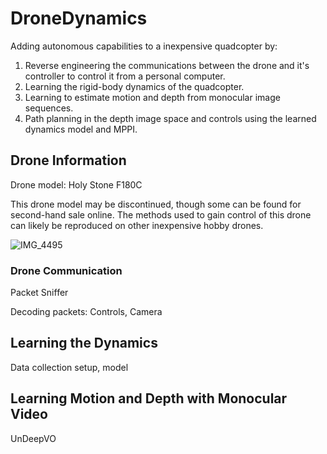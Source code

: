 # DroneDynamics

Adding autonomous capabilities to a inexpensive quadcopter by:
1) Reverse engineering the communications between the drone and it's controller to control it from a personal computer.
2) Learning the rigid-body dynamics of the quadcopter.
3) Learning to estimate motion and depth from monocular image sequences.
4) Path planning in the depth image space and controls using the learned dynamics model and MPPI.

## Drone Information
Drone model: Holy Stone F180C

This drone model may be discontinued, though some can be found for second-hand sale online. The methods used to gain control of this drone can likely be reproduced on other inexpensive hobby drones.

![IMG_4495](https://user-images.githubusercontent.com/56897405/223603347-19a5a233-e87e-4a53-b2d9-d3c502e950b3.jpg)

### Drone Communication
Packet Sniffer

Decoding packets: Controls, Camera

## Learning the Dynamics
Data collection setup, model

## Learning Motion and Depth with Monocular Video
UnDeepVO
